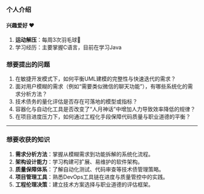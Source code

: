 ### 个人介绍

#### 兴趣爱好 ❤️

1. **运动解压**：每周3次羽毛球🏸
2. 学习经历：主要掌握C语言，目前在学习Java


### 想要提出的问题

1. 在敏捷开发模式下，如何平衡UML建模的完整性与快速迭代的需求？
2. 面对用户模糊的需求（例如“需要类似微信的聊天功能”），有哪些系统化的需求分析方法？
3. 技术债务的量化评估是否存在可落地的模型或指标？
4. 容器化与自动化工具是否改变了“人月神话”中增加人力导致效率降低的规律？
5. 在项目进度压力下，如何通过工程化手段保障代码质量与职业道德的平衡？

---

### 想要收获的知识

1. **需求分析方法**：掌握从模糊需求到功能拆解的系统化流程。
2. **架构设计能力**：学习构建可扩展、易维护的软件架构。
3. **质量保障体系**：了解自动化测试、代码审查等技术债管理策略。
4. **项目管理工具**：熟悉DevOps工具链在进度与质量管控中的实践。
5. **工程伦理决策**：建立技术方案选择与职业道德的评估框架。

